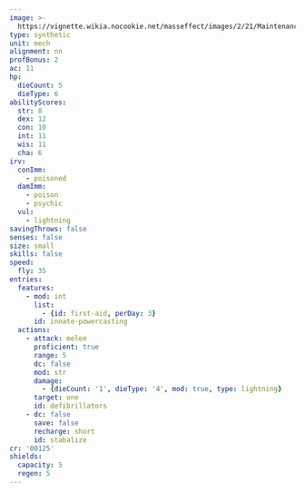 ```yaml
---
image: >-
  https://vignette.wikia.nocookie.net/masseffect/images/2/21/Maintenance_Drone.png/revision/latest/scale-to-width-down/350?cb=20100909024927
type: synthetic
unit: mech
alignment: nn
profBonus: 2
ac: 11
hp:
  dieCount: 5
  dieType: 6
abilityScores:
  str: 8
  dex: 12
  con: 10
  int: 11
  wis: 11
  cha: 6
irv:
  conImm:
    - poisoned
  damImm:
    - poison
    - psychic
  vul:
    - lightning
savingThrows: false
senses: false
size: small
skills: false
speed:
  fly: 35
entries:
  features:
    - mod: int
      list:
        - {id: first-aid, perDay: 3}
      id: innate-powercasting
  actions:
    - attack: melee
      proficient: true
      range: 5
      dc: false
      mod: str
      damage:
        - {dieCount: '1', dieType: '4', mod: true, type: lightning}
      target: one
      id: defibrillators
    - dc: false
      save: false
      recharge: short
      id: stabalize
cr: '00125'
shields:
  capacity: 5
  regen: 5
---
```

